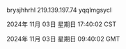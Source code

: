 brysjhhrhl 219.139.197.74 yqqlmgsycl

2024年 11月 03日 星期日 17:40:02 CST

2024年 11月 03日 星期日 09:40:02 GMT
